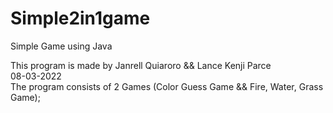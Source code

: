  # Simple2in1game
 
Simple Game using Java

This program is made by Janrell Quiaroro && Lance Kenji Parce     
08-03-2022                             
The program consists of 2 Games (Color Guess Game && Fire, Water, Grass Game);  
